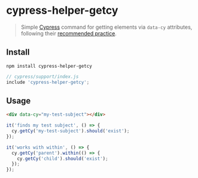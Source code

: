 # cypress-helper-getcy

> Simple [Cypress](https://www.cypress.io/) command for getting elements via `data-cy` attributes, following their [recommended practice](https://docs.cypress.io/guides/references/best-practices.html#Selecting-Elements).

## Install

```shell
npm install cypress-helper-getcy
```

```js
// cypress/support/index.js
include 'cypress-helper-getcy';
```

## Usage

```html
<div data-cy="my-test-subject"></div>
```

```js
it('finds my test subject', () => {
  cy.getCy('my-test-subject').should('exist');
});

it('works with within', () => {
  cy.getCy('parent').within(() => {
    cy.getCy('child').should('exist');
  });
});
```
